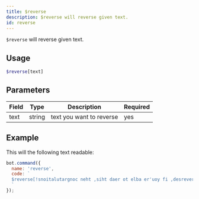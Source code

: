 ```yaml
---
title: $reverse 
description: $reverse will reverse given text.
id: reverse
---
```


`$reverse` will reverse given text.

## Usage

```php
$reverse[text]
```

## Parameters 


| Field     | Type    | Description                                        | Required |
|-----------|---------|----------------------------------------------------|----------|
| text      | string  | text you want to reverse                           | yes      |


## Example

This will the following text readable: 

```javascript
bot.command({
  name: 'reverse',
  code: `
  $reverse[!snoitalutargnoc neht ,siht daer ot elba er'uoy fi ,desrever si txet sihT]
  `
});
```